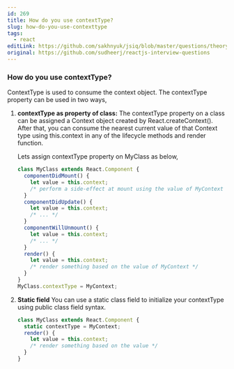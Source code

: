 ```yaml
---
id: 269
title: How do you use contextType?
slug: how-do-you-use-contexttype
tags:
  - react
editLink: https://github.com/sakhnyuk/jsiq/blob/master/questions/theory/react/269.md
original: https://github.com/sudheerj/reactjs-interview-questions
---
```


### How do you use contextType?

ContextType is used to consume the context object. The contextType property can be used in two ways,

1. **contextType as property of class:** The contextType property on a class can be assigned a Context object created by React.createContext(). After that, you can consume the nearest current value of that Context type using this.context in any of the lifecycle methods and render function.

   Lets assign contextType property on MyClass as below,

   ```javascript
   class MyClass extends React.Component {
     componentDidMount() {
       let value = this.context;
       /* perform a side-effect at mount using the value of MyContext */
     }
     componentDidUpdate() {
       let value = this.context;
       /* ... */
     }
     componentWillUnmount() {
       let value = this.context;
       /* ... */
     }
     render() {
       let value = this.context;
       /* render something based on the value of MyContext */
     }
   }
   MyClass.contextType = MyContext;
   ```

2. **Static field** You can use a static class field to initialize your contextType using public class field syntax.

   ```javascript
   class MyClass extends React.Component {
     static contextType = MyContext;
     render() {
       let value = this.context;
       /* render something based on the value */
     }
   }
   ```